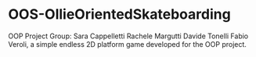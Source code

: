 # OOS-OllieOrientedSkateboarding
OOP Project Group: Sara Cappelletti Rachele Margutti Davide Tonelli Fabio Veroli,
a simple endless 2D platform game developed for the OOP project. 
